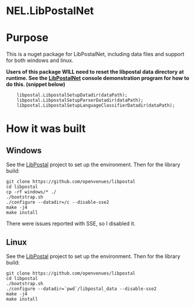 # NEL.LibPostalNet

# Purpose

This is a nuget package for LibPostalNet, including data files and support for both windows and linux.



**Users of this package WILL need to reset the libpostal data directory at runtime.  See the [LibPostalNet](https://github.com/mapo80/LibPostalNet) console demonstration
program for how to do this. (snippet below)**

```
	libpostal.LibpostalSetupDatadir(dataPath);
	libpostal.LibpostalSetupParserDatadir(dataPath);
	libpostal.LibpostalSetupLanguageClassifierDatadir(dataPath);
```

# How it was built

## Windows
See the [LibPostal](https://github.com/openvenues/libpostal) project to set up the environment.
Then for the library build:

```
git clone https://github.com/openvenues/libpostal
cd libpostal
cp -rf windows/* ./
./bootstrap.sh
./configure --datadir=/c --disable-sse2
make -j4
make install
```

There were issues reported with SSE, so I disabled it.

## Linux

See the [LibPostal](https://github.com/openvenues/libpostal) project to set up the environment.
Then for the library build:

```
git clone https://github.com/openvenues/libpostal
cd libpostal
./bootstrap.sh
./configure --datadir=`pwd`/libpostal_data --disable-sse2
make -j4
make install
```